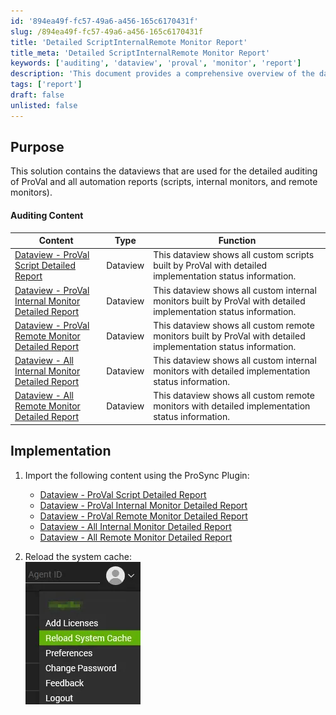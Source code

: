 ```yaml
---
id: '894ea49f-fc57-49a6-a456-165c6170431f'
slug: /894ea49f-fc57-49a6-a456-165c6170431f
title: 'Detailed ScriptInternalRemote Monitor Report'
title_meta: 'Detailed ScriptInternalRemote Monitor Report'
keywords: ['auditing', 'dataview', 'proval', 'monitor', 'report']
description: 'This document provides a comprehensive overview of the dataviews used for detailed auditing of ProVal and all automation reports, including scripts, internal monitors, and remote monitors. It includes links to specific dataviews and implementation instructions for importing content using the ProSync Plugin.'
tags: ['report']
draft: false
unlisted: false
---
```


## Purpose

This solution contains the dataviews that are used for the detailed auditing of ProVal and all automation reports (scripts, internal monitors, and remote monitors).

#### Auditing Content

| Content                                                                                                  | Type     | Function                                                                                                                |
|----------------------------------------------------------------------------------------------------------|----------|-------------------------------------------------------------------------------------------------------------------------|
| [Dataview - ProVal Script Detailed Report](/docs/d40bdcb8-dd08-460d-9be8-d9773ac32e93)             | Dataview | This dataview shows all custom scripts built by ProVal with detailed implementation status information.            |
| [Dataview - ProVal Internal Monitor Detailed Report](/docs/ad298109-c6b4-4af4-8ef1-37ba43db737f) | Dataview | This dataview shows all custom internal monitors built by ProVal with detailed implementation status information.   |
| [Dataview - ProVal Remote Monitor Detailed Report](/docs/643ad45a-2d91-4f87-8bb3-6e7c71af3cd1)   | Dataview | This dataview shows all custom remote monitors built by ProVal with detailed implementation status information.     |
| [Dataview - All Internal Monitor Detailed Report](/docs/ed7fac53-e526-41d5-be5e-7c710b01aed2)     | Dataview | This dataview shows all custom internal monitors with detailed implementation status information.                       |
| [Dataview - All Remote Monitor Detailed Report](/docs/180f6e36-1fc1-4d28-a4ca-409f7dd9b9c5)       | Dataview | This dataview shows all custom remote monitors with detailed implementation status information.                        |

## Implementation

1. Import the following content using the ProSync Plugin:
   - [Dataview - ProVal Script Detailed Report](/docs/d40bdcb8-dd08-460d-9be8-d9773ac32e93)
   - [Dataview - ProVal Internal Monitor Detailed Report](/docs/ad298109-c6b4-4af4-8ef1-37ba43db737f)
   - [Dataview - ProVal Remote Monitor Detailed Report](/docs/643ad45a-2d91-4f87-8bb3-6e7c71af3cd1)
   - [Dataview - All Internal Monitor Detailed Report](/docs/ed7fac53-e526-41d5-be5e-7c710b01aed2)
   - [Dataview - All Remote Monitor Detailed Report](/docs/180f6e36-1fc1-4d28-a4ca-409f7dd9b9c5)

2. Reload the system cache:  
   ![Reload Cache](../../static/img/docs/894ea49f-fc57-49a6-a456-165c6170431f/image_1.webp)
